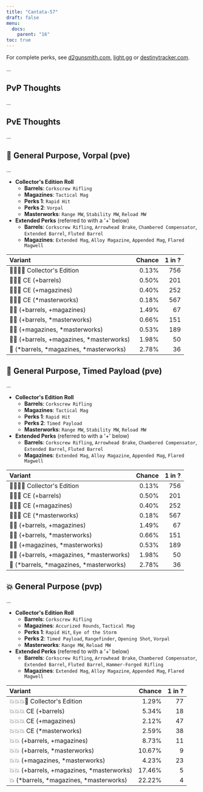 ```yaml
---
title: "Cantata-57"
draft: false
menu:
  docs:
    parent: "16"
toc: true
---
```


For complete perks, see [d2gunsmith.com](https://d2gunsmith.com/w/372697604), [light.gg](https://www.light.gg/db/items/372697604) or [destinytracker.com](https://destinytracker.com/destiny-2/db/items/372697604).

...

## PvP Thoughts

...

## PvE Thoughts

...

## 👾 General Purpose, Vorpal (pve)

...

* **Collector's Edition Roll**
  * **Barrels**: `Corkscrew Rifling`
  * **Magazines**: `Tactical Mag`
  * **Perks 1**: `Rapid Hit`
  * **Perks 2**: `Vorpal`
  * **Masterworks**: `Range MW`, `Stability MW`, `Reload MW`
* **Extended Perks** (referred to with a '+' below)
  * **Barrels**: `Corkscrew Rifling`, `Arrowhead Brake`, `Chambered Compensator`, `Extended Barrel`, `Fluted Barrel`
  * **Magazines**: `Extended Mag`, `Alloy Magazine`, `Appended Mag`, `Flared Magwell`

| Variant | Chance | 1 in ? |
|:-|-:|-:|
| 👾👾👾🌟 Collector's Edition | 0.13% | 756 |
| 👾👾👾 CE (+barrels) | 0.50% | 201 |
| 👾👾👾 CE (+magazines) | 0.40% | 252 |
| 👾👾👾 CE (*masterworks) | 0.18% | 567 |
| 👾👾 (+barrels, +magazines) | 1.49% | 67 |
| 👾👾 (+barrels, *masterworks) | 0.66% | 151 |
| 👾👾 (+magazines, *masterworks) | 0.53% | 189 |
| 👾👾 (+barrels, +magazines, *masterworks) | 1.98% | 50 |
| 👾 (*barrels, *magazines, *masterworks) | 2.78% | 36 |

## 👾 General Purpose, Timed Payload (pve)

...

* **Collector's Edition Roll**
  * **Barrels**: `Corkscrew Rifling`
  * **Magazines**: `Tactical Mag`
  * **Perks 1**: `Rapid Hit`
  * **Perks 2**: `Timed Payload`
  * **Masterworks**: `Range MW`, `Stability MW`, `Reload MW`
* **Extended Perks** (referred to with a '+' below)
  * **Barrels**: `Corkscrew Rifling`, `Arrowhead Brake`, `Chambered Compensator`, `Extended Barrel`, `Fluted Barrel`
  * **Magazines**: `Extended Mag`, `Alloy Magazine`, `Appended Mag`, `Flared Magwell`

| Variant | Chance | 1 in ? |
|:-|-:|-:|
| 👾👾👾🌟 Collector's Edition | 0.13% | 756 |
| 👾👾👾 CE (+barrels) | 0.50% | 201 |
| 👾👾👾 CE (+magazines) | 0.40% | 252 |
| 👾👾👾 CE (*masterworks) | 0.18% | 567 |
| 👾👾 (+barrels, +magazines) | 1.49% | 67 |
| 👾👾 (+barrels, *masterworks) | 0.66% | 151 |
| 👾👾 (+magazines, *masterworks) | 0.53% | 189 |
| 👾👾 (+barrels, +magazines, *masterworks) | 1.98% | 50 |
| 👾 (*barrels, *magazines, *masterworks) | 2.78% | 36 |

## 💥 General Purpose (pvp)

...

* **Collector's Edition Roll**
  * **Barrels**: `Corkscrew Rifling`
  * **Magazines**: `Accurized Rounds`, `Tactical Mag`
  * **Perks 1**: `Rapid Hit`, `Eye of the Storm`
  * **Perks 2**: `Timed Payload`, `Rangefinder`, `Opening Shot`, `Vorpal`
  * **Masterworks**: `Range MW`, `Reload MW`
* **Extended Perks** (referred to with a '+' below)
  * **Barrels**: `Corkscrew Rifling`, `Arrowhead Brake`, `Chambered Compensator`, `Extended Barrel`, `Fluted Barrel`, `Hammer-Forged Rifling`
  * **Magazines**: `Extended Mag`, `Alloy Magazine`, `Appended Mag`, `Flared Magwell`

| Variant | Chance | 1 in ? |
|:-|-:|-:|
| 💥💥💥🌟 Collector's Edition | 1.29% | 77 |
| 💥💥💥 CE (+barrels) | 5.34% | 18 |
| 💥💥💥 CE (+magazines) | 2.12% | 47 |
| 💥💥💥 CE (*masterworks) | 2.59% | 38 |
| 💥💥 (+barrels, +magazines) | 8.73% | 11 |
| 💥💥 (+barrels, *masterworks) | 10.67% | 9 |
| 💥💥 (+magazines, *masterworks) | 4.23% | 23 |
| 💥💥 (+barrels, +magazines, *masterworks) | 17.46% | 5 |
| 💥 (*barrels, *magazines, *masterworks) | 22.22% | 4 |

